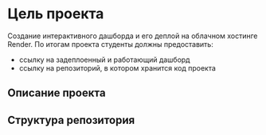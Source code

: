 # Цель проекта 
Создание интерактивного дашборда и его деплой на облачном хостинге Render. По итогам проекта студенты должны предоставить: 
 
- ссылку на задеплоенный и работающий дашборд 
- ссылку на репозиторий, в котором хранится код проекта 

## Описание проекта 

## Структура репозитория 